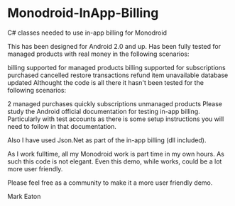 Monodroid-InApp-Billing
=======================

C# classes needed to use in-app billing for Monodroid

This has been designed for Android 2.0 and up. Has been fully tested for managed products with real money in the following scenarios:

billing supported for managed products
billing supported for subscriptions
purchased
cancelled
restore transactions
refund
item unavailable
database updated
Althought the code is all there it hasn't been tested for the following scenarios:

2 managed purchases quickly
subscriptions
unmanaged products
Please study the Android official documentation for testing in-app billing. Particularly with test accounts as there is some setup instructions you will need to follow in that documentation.

Also I have used Json.Net as part of the in-app billing (dll included).

As I work fulltime, all my Monodroid work is part time in my own hours. As such this code is not elegant. Even this demo, while works, could be a lot more user friendly.

Please feel free as a community to make it a more user friendly demo.

Mark Eaton
